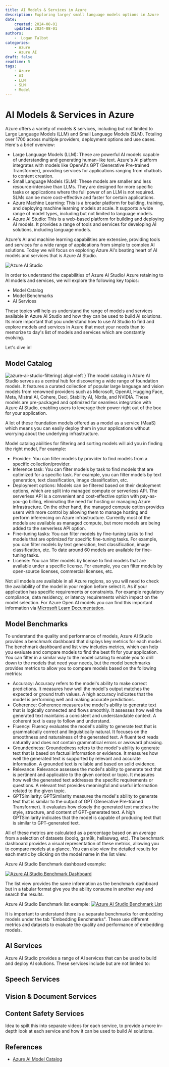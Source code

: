 ```yaml
---
title: AI Models & Services in Azure
description: Exploring large/ small language models options in Azure
date:
    created: 2024-08-01
    updated: 2024-08-01
authors:
    -  Logan Talbot
categories:
    - Azure
    - Azure AI
draft: false
readtime: 5
tags:
    - Azure
    - AI
    - LLM
    - SLM
    - Model
---
```


# AI Models & Services in Azure

Azure offers a variety of models & services, including but not limited to Large Language Models (LLM) and Small Language Models (SLM). Totaling over 1700 across multiple providers, deployment options and use cases. Here's a brief overview:
<!-- more -->
- Large Language Models (LLM): These are powerful AI models capable of understanding and generating human-like text. Azure's AI platform integrates with models like OpenAI's GPT (Generative Pre-trained Transformer), providing services for applications ranging from chatbots to content creation.
- Small Language Models (SLM): These models are smaller and less resource-intensive than LLMs. They are designed for more specific tasks or applications where the full power of an LLM is not required. SLMs can be more cost-effective and faster for certain applications.
- Azure Machine Learning: This is a broader platform for building, training, and deploying machine learning models at scale. It supports a wide range of model types, including but not limited to language models.
- Azure AI Studio: This is a web-based platform for building and deploying AI models. It provides a range of tools and services for developing AI solutions, including language models.

Azure's AI and machine learning capabilities are extensive, providing tools and services for a wide range of applications from simple to complex AI solutions. Today we will focus on exploring Azure AI's beating heart of AI models and services that is Azure AI Studio. 

![Azure AI Studio](./images/models-in-azure/azure-ai-studio.png "Azure AI Studio")

In order to understand the capabilities of Azure AI Studio/ Azure retaining to AI models and services, we will explore the following key topics:

- Model Catalog
- Model Benchmarks
- AI Services

These topics will help us understand the range of models and services available in Azure AI Studio and how they can be used to build AI solutions. Its more important that you understand how to use AI Studio to find and explore models and services in Azure that meet your needs than to memorize to day's list of models and services which are constantly evolving.

Let's dive in!

## Model Catalog

![azure-ai-studio-filtering](./images/models-in-azure/azure-ai-studio-filtering.png "azure-ai-studio-filtering"){ align=left } The model catalog in Azure AI Studio serves as a central hub for discovering a wide range of foundation models. It features a curated collection of popular large language and vision models from renowned providers such as Microsoft, OpenAI, Hugging Face, Meta, Mistral AI, Cohere, Deci, Stability AI, Nixtla, and NVIDIA. These models are pre-packaged and optimized for seamless integration with Azure AI Studio, enabling users to leverage their power right out of the box for your application.

A lot of these foundation models offered as a model as a service (MaaS) which means you can easily deploy them in your applications without worrying about the underlying infrastructure.

Model catalog abilities for filtering and sorting models will aid you in finding the right model, For example:

- Provider: You can filter models by provider to find models from a specific collection/provider.
- Inference task: You can filter models by task to find models that are optimized for a specific task. For example, you can filter models by text generation, text classification, image classification, etc.
- Deployment options: Models can be filtered based on their deployment options, which are split into managed compute or serverless API. The serverless API is a convenient and cost-effective option with pay-as-you-go billing, eliminating the need for hosting or managing Azure infrastructure. On the other hand, the managed compute option provides users with more control by allowing them to manage hosting and perform inferencing on Azure infrastructure. Currently most of the models are available as managed compute, but more models are being added to the serverless API option.
- Fine-tuning tasks: You can filter models by fine-tuning tasks to find models that are optimized for specific fine-tuning tasks. For example, you can filter models by text generation, text classification, image classification, etc. To date around 60 models are available for fine-tuning tasks.
- License: You can filter models by license to find models that are available under a specific license. For example, you can filter models by open-source licenses, commercial licenses, etc.

Not all models are available in all Azure regions, so you will need to check the availability of the model in your region before select it. As if your application has specific requirements or constraints. For example regulatory compliance, data residency, or latency requirements which impact on the model selection. For Azure Open AI models you can find this important information via [Microsoft Learn Documentation](https://learn.microsoft.com/en-us/azure/ai-services/openai/concepts/models#model-summary-table-and-region-availability).

## Model Benchmarks

To understand the quality and performance of models, Azure AI Studio provides a benchmark dashboard that displays key metrics for each model. The benchmark dashboard and list view includes metrics, which can help you evaluate and compare models to find the best fit for your application. You can filter in a similar way to the model catalog to enable you to drill down to the models that need your needs, but the model benchmarks provides metrics to allow you to compare models based on the following metrics:

- Accuracy: Accuracy refers to the model's ability to make correct predictions. It measures how well the model's output matches the expected or ground truth values. A high accuracy indicates that the model is performing well and making accurate predictions.
- Coherence: Coherence measures the model's ability to generate text that is logically connected and flows smoothly. It assesses how well the generated text maintains a consistent and understandable context. A coherent text is easy to follow and understand.
- Fluency: Fluency evaluates the model's ability to generate text that is grammatically correct and linguistically natural. It focuses on the smoothness and naturalness of the generated text. A fluent text reads naturally and does not contain grammatical errors or awkward phrasing.
- Groundedness: Groundedness refers to the model's ability to generate text that is based on factual information or evidence. It measures how well the generated text is supported by relevant and accurate information. A grounded text is reliable and based on solid evidence.
- Relevance: Relevance assesses the model's ability to generate text that is pertinent and applicable to the given context or topic. It measures how well the generated text addresses the specific requirements or questions. A relevant text provides meaningful and useful information related to the given topic.
- GPTSimilarity: GPTSimilarity measures the model's ability to generate text that is similar to the output of GPT (Generative Pre-trained Transformer). It evaluates how closely the generated text matches the style, structure, and content of GPT-generated text. A high GPTSimilarity indicates that the model is capable of producing text that is similar to GPT-generated text.

All of these metrics are calculated as a percentage based on an average from a selection of datasets (boolq, gsm8k, hellaswag, etc). The benchmark dashboard provides a visual representation of these metrics, allowing you to compare models at a glance. You can also view the detailed results for each metric by clicking on the model name in the list view.

Azure AI Studio Benchmark dashboard example:

[![Azure AI Studio Benchmark Dashboard](./images/models-in-azure/azure-ai-studio-benchmark-dashboard.png "Azure AI Studio Benchmark Dashboard")](./images/models-in-azure/azure-ai-studio-benchmark-dashboard.png)

The list view provides the same information as the benchmark dashboard but in a tabular format give you the ability consume in another way and search the results.

Azure AI Studio Benchmark list example:
[![Azure AI Studio Benchmark List](./images/models-in-azure/azure-ai-studio-benchmark-list.png "Azure AI Studio Benchmark List")](./images/models-in-azure/azure-ai-studio-benchmark-list.png)

It is important to understand there is a separate benchmarks for embedding models under the tab "Embedding Benchmarks". These use different metrics and datasets to evaluate the quality and performance of embedding models.

## AI Services

Azure AI Studio provides a range of AI services that can be used to build and deploy AI solutions. These services include but are not limited to:

## Speech Services

## Vision & Document Services

## Content Safety Services

Idea to spilt this into separate videos for each service, to provide a more in-depth look at each service and how it can be used to build AI solutions.

## References

- [Azure AI Model Catalog](https://azure.microsoft.com/en-us/products/ai-model-catalog/)
